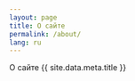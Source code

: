```yaml
---
layout: page
title: О сайте
permalink: /about/
lang: ru
---
```


О сайте {{ site.data.meta.title }}

